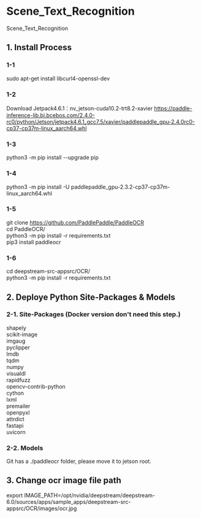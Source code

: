 # Scene_Text_Recognition

Scene_Text_Recognition

## 1. Install Process

### 1-1  

sudo apt-get install libcurl4-openssl-dev

### 1-2  

Download Jetpack4.6.1：nv_jetson-cuda10.2-trt8.2-xavier
<https://paddle-inference-lib.bj.bcebos.com/2.4.0-rc0/python/Jetson/jetpack4.6.1_gcc7.5/xavier/paddlepaddle_gpu-2.4.0rc0-cp37-cp37m-linux_aarch64.whl>  

### 1-3  

python3 -m pip install --upgrade pip

### 1-4  

python3 -m pip install -U paddlepaddle_gpu-2.3.2-cp37-cp37m-linux_aarch64.whl

### 1-5  

git clone <https://github.com/PaddlePaddle/PaddleOCR>  
cd PaddleOCR/  
python3 -m pip install -r requirements.txt  
pip3 install paddleocr

### 1-6  

cd deepstream-src-appsrc/OCR/  
python3 -m pip install -r requirements.txt

## 2. Deploye Python Site-Packages & Models  

### 2-1. Site-Packages (Docker version don't need this step.)   

shapely  
scikit-image  
imgaug  
pyclipper  
lmdb  
tqdm  
numpy  
visualdl  
rapidfuzz  
opencv-contrib-python  
cython  
lxml  
premailer  
openpyxl  
attrdict  
fastapi  
uvicorn  

### 2-2. Models  

Git has a ./paddleocr folder, please move it to jetson root.

## 3. Change ocr image file path  

export IMAGE_PATH=/opt/nvidia/deepstream/deepstream-6.0/sources/apps/sample_apps/deepstream-src-appsrc/OCR/images/ocr.jpg
